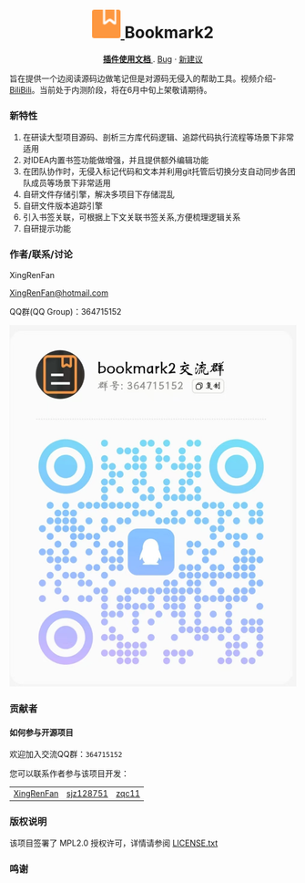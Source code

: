 <h1 align="center">
  <a href="https://github.com/xingrenfan/bookmark2">
    <img src="./source/bookmark2.svg" alt="Logo" width="50" height="50">
  </a>
  Bookmark2
</h1>

<p align="center">
  <a href="https://github.com/xingrenfan/bookmark2"><strong>插件使用文档 </strong></a>
  .
  <a href="https://github.com/xingrenfan/bookmark2/issues">Bug</a>
  ·
  <a href="https://github.com/xingrenfan/bookmark2/issues">新建议</a>
</p>

旨在提供一个边阅读源码边做笔记但是对源码无侵入的帮助工具。视频介绍-[BiliBili](https://www.bilibili.com/video/BV1F47JzEEbz/)。当前处于内测阶段，将在6月中旬上架敬请期待。

### 新特性
1. 在研读大型项目源码、剖析三方库代码逻辑、追踪代码执行流程等场景下非常适用
2. 对IDEA内置书签功能做增强，并且提供额外编辑功能
3. 在团队协作时，无侵入标记代码和文本并利用git托管后切换分支自动同步各团队成员等场景下非常适用
4. 自研文件存储引擎，解决多项目下存储混乱
5. 自研文件版本追踪引擎
6. 引入书签关联，可根据上下文关联书签关系,方便梳理逻辑关系
7. 自研提示功能


### 作者/联系/讨论

XingRenFan

XingRenFan@hotmail.com

QQ群(QQ Group)：364715152
<p align="left">
	<img src="./source/Group.jpg" alt="QQ Group"/>
</p>



### 贡献者
#### 如何参与开源项目

欢迎加入交流QQ群：`364715152`

您可以联系作者参与该项目开发：

<table>
	<tr>
    <td align="center">
        <a href="https://github.com/XingRenFan">
            XingRenFan
        </a>
    </td>
    <td align="center">
        <a href="https://github.com/sjz128751">
            sjz128751
        </a>
    </td>
    <td align="center">
        <a href="https://github.com/zqc11">
            zqc11
        </a>
    </td>
	</tr>
</table>

### 版权说明

该项目签署了 MPL2.0 授权许可，详情请参阅 [LICENSE.txt](https://www.mozilla.org/en-US/MPL/2.0/)

### 鸣谢

<!-- links -->

[your-project-path]:XingRanFan/Bookmark2

[contributors-url]: https://github.com/xingrenfan/bookmark2/graphs/contributors

[forks-url]: https://github.com/xingrenfan/bookmark2/forks?include=active

[stars-url]: https://github.com/xingrenfan/bookmark2/stargazers

[license-url]: https://github.com/xingrenfan/bookmark2/blob/master/LICENSE



